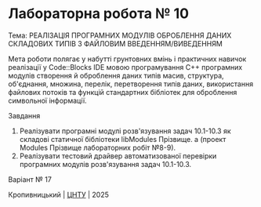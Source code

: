 ﻿# Лабораторна робота № 10

Тема: РЕАЛІЗАЦІЯ ПРОГРАМНИХ МОДУЛІВ ОБРОБЛЕННЯ ДАНИХ СКЛАДОВИХ ТИПІВ З ФАЙЛОВИМ ВВЕДЕННЯМ/ВИВЕДЕННЯМ

Мета роботи полягає у набутті грунтовних вмінь і практичних навичок реалізації у Code::Blocks IDE мовою програмування С++ програмних модулів створення й оброблення даних типів масив, структура, об'єднання, множина, перелік, перетворення типів даних, використання файлових потоків та функцій стандартних бібліотек для оброблення символьної інформації.

Завдання
1. Реалізувати програмні модулі розв'язування задач 10.1-10.3 як складові статичної бібліотеки libModules Прізвище. а (проект Modules Прізвище лабораторних робіт №8-9).
2. Реалізувати тестовий драйвер автоматизованої перевірки програмних модулів розв'язування задач 10.1-10.3.

Варіант № 17


Кропивницький | <a href="http://www.kntu.kr.ua/">ЦНТУ</a> | 2025
